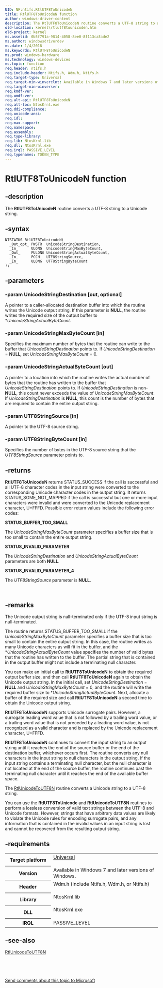 ```yaml
---
UID: NF:ntifs.RtlUTF8ToUnicodeN
title: RtlUTF8ToUnicodeN function
author: windows-driver-content
description: The RtlUTF8ToUnicodeN routine converts a UTF-8 string to a Unicode string.
old-location: kernel\rtlutf8tounicoden.htm
old-project: kernel
ms.assetid: 0b5f791a-9814-4058-8ee0-8f113ca3ade2
ms.author: windowsdriverdev
ms.date: 1/4/2018
ms.keywords: RtlUTF8ToUnicodeN
ms.prod: windows-hardware
ms.technology: windows-devices
ms.topic: function
req.header: ntifs.h
req.include-header: Ntifs.h, Wdm.h, Ntifs.h
req.target-type: Universal
req.target-min-winverclnt: Available in Windows 7 and later versions of Windows.
req.target-min-winversvr: 
req.kmdf-ver: 
req.umdf-ver: 
req.alt-api: RtlUTF8ToUnicodeN
req.alt-loc: NtosKrnl.exe
req.ddi-compliance: 
req.unicode-ansi: 
req.idl: 
req.max-support: 
req.namespace: 
req.assembly: 
req.type-library: 
req.lib: NtosKrnl.lib
req.dll: NtosKrnl.exe
req.irql: PASSIVE_LEVEL
req.typenames: TOKEN_TYPE
---
```


# RtlUTF8ToUnicodeN function



## -description
The <b>RtlUTF8ToUnicodeN</b> routine converts a UTF-8 string to a Unicode string. 



## -syntax

````
NTSTATUS RtlUTF8ToUnicodeN(
  _Out_opt_ PWSTR  UnicodeStringDestination,
  _In_      ULONG  UnicodeStringMaxByteCount,
  _Out_     PULONG UnicodeStringActualByteCount,
  _In_      PCCH   UTF8StringSource,
  _In_      ULONG  UTF8StringByteCount
);
````


## -parameters

### -param UnicodeStringDestination [out, optional]

A pointer to a caller-allocated destination buffer into which the routine writes the Unicode output string. If this parameter is <b>NULL</b>, the routine writes the required size of the output buffer to *<i>UnicodeStringActualByteCount</i>. 


### -param UnicodeStringMaxByteCount [in]

Specifies the maximum number of bytes that the routine can write to the buffer that <i>UnicodeStringDestination</i> points to. If <i>UnicodeStringDestination</i> = <b>NULL</b>, set <i>UnicodeStringMaxByteCount</i> = 0. 


### -param UnicodeStringActualByteCount [out]

A pointer to a location into which the routine writes the actual number of bytes that the routine has written to the buffer that <i>UnicodeStringDestination</i> points to. If <i>UnicodeStringDestination</i> is non-<b>NULL</b>, this count never exceeds the value of <i>UnicodeStringMaxByteCount</i>. If <i>UnicodeStringDestination</i> is <b>NULL</b>, this count is the number of bytes that are required to contain the entire output string. 


### -param UTF8StringSource [in]

A pointer to the UTF-8 source string.


### -param UTF8StringByteCount [in]

Specifies the number of bytes in the UTF-8 source string that the <i>UTF8StringSource</i> parameter points to. 


## -returns
<b>RtlUTF8ToUnicodeN</b> returns STATUS_SUCCESS if the call is successful and all UTF-8 character codes in the input string were converted to the corresponding Unicode character codes in the output string. It returns STATUS_SOME_NOT_MAPPED if the call is successful but one or more input characters were invalid and were converted to the Unicode replacement character, U+FFFD. Possible error return values include the following error codes:
<dl>
<dt><b>STATUS_BUFFER_TOO_SMALL</b></dt>
</dl>The <i>UnicodeStringMaxByteCount</i> parameter specifies a buffer size that is too small to contain the entire output string. 
<dl>
<dt><b>STATUS_INVALID_PARAMETER</b></dt>
</dl>The <i>UnicodeStringDestination</i> and <i>UnicodeStringActualByteCount</i> parameters are both <b>NULL</b>. 
<dl>
<dt><b>STATUS_INVALID_PARAMETER_4</b></dt>
</dl>The <i>UTF8StringSource</i> parameter is <b>NULL</b>. 

 


## -remarks
The Unicode output string is null-terminated only if the UTF-8 input string is null-terminated.

The routine returns STATUS_BUFFER_TOO_SMALL if the <i>UnicodeStringMaxByteCount</i> parameter specifies a buffer size that is too small to contain the entire output string. In this case, the routine writes as many Unicode characters as will fit in the buffer, and the *<i>UnicodeStringActualByteCount</i> value specifies the number of valid bytes that the routine has written to the buffer. The partial string that is contained in the output buffer might not include a terminating null character.

You can make an initial call to <b>RtlUTF8ToUnicodeN</b> to obtain the required output buffer size, and then call <b>RtlUTF8ToUnicodeN</b> again to obtain the Unicode output string. In the initial call, set <i>UnicodeStringDestination</i> = <b>NULL</b> and <i>UnicodeStringMaxByteCount</i> = 0, and the routine will write the required buffer size to *<i>UnicodeStringActualByteCount</i>. Next, allocate a buffer of the required size and call <b>RtlUTF8ToUnicodeN</b> a second time to obtain the Unicode output string.

<b>RtlUTF8ToUnicodeN</b> supports Unicode surrogate pairs. However, a surrogate leading word value that is not followed by a trailing word value, or a trailing word value that is not preceded by a leading word value, is not recognized as a valid character and is replaced by the Unicode replacement character, U+FFFD.

<b>RtlUTF8ToUnicodeN</b> continues to convert the input string to an output string until it reaches the end of the source buffer or the end of the destination buffer, whichever occurs first. The routine converts any null characters in the input string to null characters in the output string. If the input string contains a terminating null character, but the null character is not located at the end of the source buffer, the routine continues past the terminating null character until it reaches the end of the available buffer space.

The <a href="..\wdm\nf-wdm-rtlunicodetoutf8n.md">RtlUnicodeToUTF8N</a> routine converts a Unicode string to a UTF-8 string.

You can use the <b>RtlUTF8ToUnicode</b> and <b>RtlUnicodeToUTF8N</b> routines to perform a lossless conversion of valid text strings between the UTF-8 and Unicode formats. However, strings that have arbitrary data values are likely to violate the Unicode rules for encoding surrogate pairs, and any information that is contained in the invalid values in an input string is lost and cannot be recovered from the resulting output string. 


## -requirements
<table>
<tr>
<th width="30%">
Target platform

</th>
<td width="70%">
<dl>
<dt><a href="http://go.microsoft.com/fwlink/p/?linkid=531356" target="_blank">Universal</a></dt>
</dl>
</td>
</tr>
<tr>
<th width="30%">
Version

</th>
<td width="70%">
Available in Windows 7 and later versions of Windows. 

</td>
</tr>
<tr>
<th width="30%">
Header

</th>
<td width="70%">
<dl>
<dt>Wdm.h (include Ntifs.h, Wdm.h, or Ntifs.h)</dt>
</dl>
</td>
</tr>
<tr>
<th width="30%">
Library

</th>
<td width="70%">
<dl>
<dt>NtosKrnl.lib</dt>
</dl>
</td>
</tr>
<tr>
<th width="30%">
DLL

</th>
<td width="70%">
<dl>
<dt>NtosKrnl.exe</dt>
</dl>
</td>
</tr>
<tr>
<th width="30%">
IRQL

</th>
<td width="70%">
PASSIVE_LEVEL

</td>
</tr>
</table>

## -see-also
<dl>
<dt>
<a href="..\wdm\nf-wdm-rtlunicodetoutf8n.md">RtlUnicodeToUTF8N</a>
</dt>
</dl>
 

 

<a href="mailto:wsddocfb@microsoft.com?subject=Documentation%20feedback [kernel\kernel]:%20RtlUTF8ToUnicodeN routine%20 RELEASE:%20(1/4/2018)&amp;body=%0A%0APRIVACY STATEMENT%0A%0AWe use your feedback to improve the documentation. We don't use your email address for any other purpose, and we'll remove your email address from our system after the issue that you're reporting is fixed. While we're working to fix this issue, we might send you an email message to ask for more info. Later, we might also send you an email message to let you know that we've addressed your feedback.%0A%0AFor more info about Microsoft's privacy policy, see http://privacy.microsoft.com/en-us/default.aspx." title="Send comments about this topic to Microsoft">Send comments about this topic to Microsoft</a>

